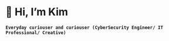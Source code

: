 # 👋 Hi, I’m Kim

**`Everyday curiouser and curiouser (CyberSecurity Engineer/ IT Professional/ Creative) `**

